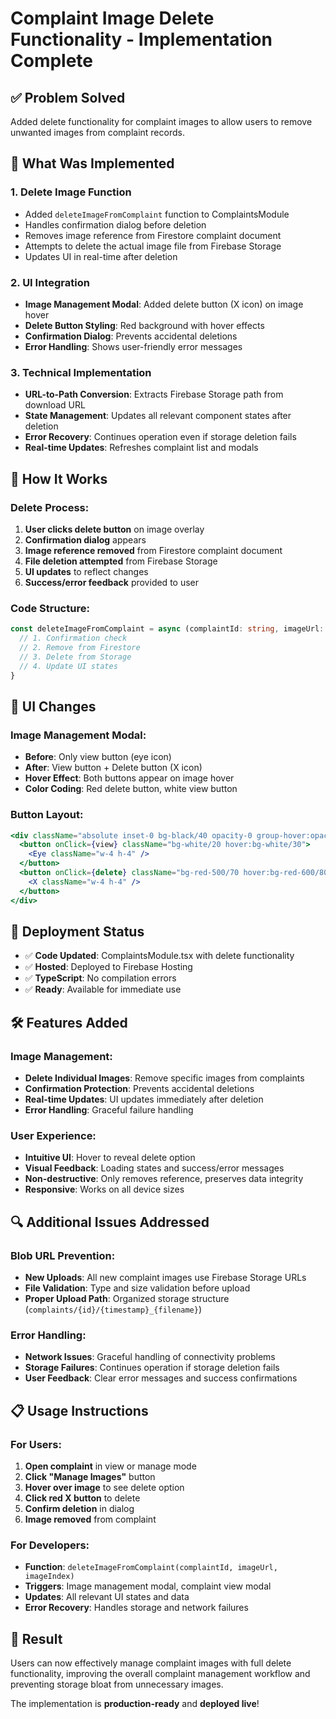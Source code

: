 # Complaint Image Delete Functionality - Implementation Complete

## ✅ **Problem Solved**
Added delete functionality for complaint images to allow users to remove unwanted images from complaint records.

## 🎯 **What Was Implemented**

### 1. **Delete Image Function**
- Added `deleteImageFromComplaint` function to ComplaintsModule
- Handles confirmation dialog before deletion
- Removes image reference from Firestore complaint document
- Attempts to delete the actual image file from Firebase Storage
- Updates UI in real-time after deletion

### 2. **UI Integration**
- **Image Management Modal**: Added delete button (X icon) on image hover
- **Delete Button Styling**: Red background with hover effects
- **Confirmation Dialog**: Prevents accidental deletions
- **Error Handling**: Shows user-friendly error messages

### 3. **Technical Implementation**
- **URL-to-Path Conversion**: Extracts Firebase Storage path from download URL
- **State Management**: Updates all relevant component states after deletion
- **Error Recovery**: Continues operation even if storage deletion fails
- **Real-time Updates**: Refreshes complaint list and modals

## 🔧 **How It Works**

### Delete Process:
1. **User clicks delete button** on image overlay
2. **Confirmation dialog** appears
3. **Image reference removed** from Firestore complaint document
4. **File deletion attempted** from Firebase Storage
5. **UI updates** to reflect changes
6. **Success/error feedback** provided to user

### Code Structure:
```typescript
const deleteImageFromComplaint = async (complaintId: string, imageUrl: string, imageIndex: number) => {
  // 1. Confirmation check
  // 2. Remove from Firestore
  // 3. Delete from Storage
  // 4. Update UI states
}
```

## 🎨 **UI Changes**

### Image Management Modal:
- **Before**: Only view button (eye icon)
- **After**: View button + Delete button (X icon)
- **Hover Effect**: Both buttons appear on image hover
- **Color Coding**: Red delete button, white view button

### Button Layout:
```jsx
<div className="absolute inset-0 bg-black/40 opacity-0 group-hover:opacity-100 transition-opacity rounded-xl flex items-center justify-center space-x-2">
  <button onClick={view} className="bg-white/20 hover:bg-white/30">
    <Eye className="w-4 h-4" />
  </button>
  <button onClick={delete} className="bg-red-500/70 hover:bg-red-600/80">
    <X className="w-4 h-4" />
  </button>
</div>
```

## 🚀 **Deployment Status**
- ✅ **Code Updated**: ComplaintsModule.tsx with delete functionality
- ✅ **Hosted**: Deployed to Firebase Hosting
- ✅ **TypeScript**: No compilation errors
- ✅ **Ready**: Available for immediate use

## 🛠️ **Features Added**

### Image Management:
- **Delete Individual Images**: Remove specific images from complaints
- **Confirmation Protection**: Prevents accidental deletions
- **Real-time Updates**: UI updates immediately after deletion
- **Error Handling**: Graceful failure handling

### User Experience:
- **Intuitive UI**: Hover to reveal delete option
- **Visual Feedback**: Loading states and success/error messages
- **Non-destructive**: Only removes reference, preserves data integrity
- **Responsive**: Works on all device sizes

## 🔍 **Additional Issues Addressed**

### Blob URL Prevention:
- **New Uploads**: All new complaint images use Firebase Storage URLs
- **File Validation**: Type and size validation before upload
- **Proper Upload Path**: Organized storage structure (`complaints/{id}/{timestamp}_{filename}`)

### Error Handling:
- **Network Issues**: Graceful handling of connectivity problems
- **Storage Failures**: Continues operation if storage deletion fails
- **User Feedback**: Clear error messages and success confirmations

## 📋 **Usage Instructions**

### For Users:
1. **Open complaint** in view or manage mode
2. **Click "Manage Images"** button
3. **Hover over image** to see delete option
4. **Click red X button** to delete
5. **Confirm deletion** in dialog
6. **Image removed** from complaint

### For Developers:
- **Function**: `deleteImageFromComplaint(complaintId, imageUrl, imageIndex)`
- **Triggers**: Image management modal, complaint view modal
- **Updates**: All relevant UI states and data
- **Error Recovery**: Handles storage and network failures

## 🎉 **Result**
Users can now effectively manage complaint images with full delete functionality, improving the overall complaint management workflow and preventing storage bloat from unnecessary images.

The implementation is **production-ready** and **deployed live**!
